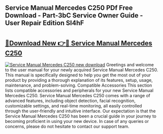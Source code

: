 ## Service Manual Mercedes C250 PDf Free Download - Part-3bC Service Owner Guide - User Repair Edition SI4hF

# <h2><a href="http://bc84246.oget.top/?id=Service+Manual+Mercedes+C250">🔗Download New 👉🔴 Service Manual Mercedes C250</a></h2>

[![Service Manual Mercedes C250 new download](https://i.imgur.com/5g1atiW.png)](http://bc84246.oget.top/?id=Service+Manual+Mercedes+C250)
Greetings and welcome to the user manual for your newly acquired Service Manual Mercedes C250. This manual is specifically designed to help you get the most out of your product by providing a thorough explanation of its features, setup, usage, maintenance, and problem-solving. Compatible Accessories This section lists compatible accessories and peripherals for your new Service Manual Mercedes C250. Service Manual Mercedes C250 comes with a range of advanced features, including object detection, facial recognition, customizable settings, and real-time monitoring, all easily controlled through the user-friendly and intuitive interface. Our expectation is that the Service Manual Mercedes C250 has been a crucial guide in your journey to becoming proficient in using your new device. In case of any queries or concerns, please do not hesitate to contact our support team.
